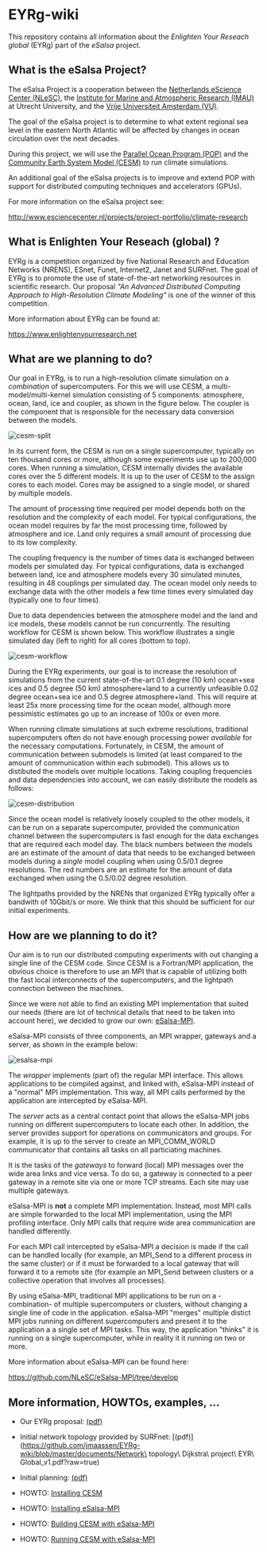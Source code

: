 EYRg-wiki
=========

This repository contains all information about the 
_Enlighten Your Reseach global_ (EYRg) part of the _eSalsa_ project.

What is the eSalsa Project?
---------------------------

The eSalsa Project is a cooperation between the 
[Netherlands eScience Center (NLeSC)](http://www.esciencecenter.nl/), 
the [Institute for Marine and Atmospheric Research (IMAU)](http://imau.nl/) 
at Utrecht University, and the [Vrije Universiteit Amsterdam (VU)](http://www.cs.vu.nl). 

The goal of the eSalsa project is to determine to what extent regional sea 
level in the eastern North Atlantic will be affected by changes in ocean 
circulation over the next decades.

During this project, we will use the [Parallel Ocean Program (POP)](http://climate.lanl.gov/Models/POP/)
and the [Community Earth System Model (CESM)](http://www2.cesm.ucar.edu/) to run climate simulations.

An additional goal of the eSalsa projects is to improve and extend POP with 
support for distributed computing techniques and accelerators (GPUs).

For more information on the eSalsa project see:
 
<http://www.esciencecenter.nl/projects/project-portfolio/climate-research>


What is Enlighten Your Reseach (global) ?
----------------------------------------

EYRg is a competition organized by five National Research and Education Networks (NRENS), 
ESnet, Funet, Internet2, Janet and SURFnet. The goal of EYRg is to promote the use of 
state-of-the-art networking resources in scientific research. Our proposal 
_"An Advanced Distributed Computing Approach to High-Resolution Climate Modeling"_ is one 
of the winner of this competition.

More information about EYRg can be found at:

<https://www.enlightenyourresearch.net>


What are we planning to do?
---------------------------

Our goal in EYRg, is to run a high-resolution climate simulation on a _combination_ of supercomputers. For 
this we will use CESM, a multi-model/multi-kernel simulation consisting of 5 components: atmosphere, ocean, 
land, ice and coupler, as shown in the figure below. The coupler is the component that is responsible for the 
necessary data conversion between the models.

![cesm-split](images/cesm.png "CESM submodels")

In its current form, the CESM is run on a single supercomputer, typically on ten thousand cores 
or more, although some experiments use up to 200,000 cores. When running a simulation, CESM internally 
divides the available cores over the 5 different models. It is up to the user of CESM to the assign cores to 
each model. Cores may be assigned to a single model, or shared by multiple models.

The amount of processing time required per model depends both on the resolution and the complexity of each 
model. For typical configurations, the ocean model requires by far the most processing time, followed by 
atmosphere and ice. Land only requires a small amount of processing due to its low complexity.

The coupling frequency is the number of times data is exchanged between models per simulated day. For typical 
configurations, data is exchanged between land, ice and atmosphere models every 30 simulated minutes, 
resulting in 48 couplings per simulated day. The ocean model only needs to exchange data with the other 
models a few time times every simulated day (typically one to four times).

Due to data dependencies between the atmosphere model and the land and ice models, these models cannot be run 
concurrently. The resulting workflow for CESM is shown below. This workflow illustrates a single simulated 
day (left to right) for all cores (bottom to top).

![cesm-workflow](images/cesm-workflow.png "CESM workflow")

During the EYRg experiments, our goal is to increase the resolution of simulations from the current 
state-of-the-art 0.1 degree (10 km) ocean+sea ices and 0.5 degree (50 km) atmosphere+land to a currently 
unfeasible 0.02 degree ocean+sea ice and 0.5 degree atmosphere+land. This will require at least 25x more 
processing time for the ocean model, although more pessimistic estimates go up to an increase of 100x or even 
more.

When running climate simulations at such extreme resolutions, traditional supercomputers often do not have 
enough processing power _available_ for the necessary computations. Fortunately, in CESM, the amount of 
communication between submodels is limited (at least compared to the amount of communication within each
submodel). This allows us to distibuted the models over multiple locations. Taking coupling frequencies 
and data dependencies into account, we can easily distribute the models as follows:

![cesm-distribution](images/cesm-distribution.png "CESM distribution")

Since the ocean model is relatively loosely coupled to the other models, it can be run on a separate 
supercomputer, provided the communication channel between the supercomputers is fast enough for the 
data exchanges that are required each model day. The black numbers between the models are an estimate of 
the amount of data that needs to be exchanged between models during a _single_ model coupling when using 
0.5/0.1 degree resolutions. The red numbers are an estimate for the amount of data exchanged when using 
the 0.5/0.02 degree resolution.

The lightpaths provided by the NRENs that organized EYRg typically offer a bandwith of 10Gbit/s or more. 
We think that this should be sufficient for our initial experiments. 


How are we planning to do it? 
-----------------------------

Our aim is to run our distributed computing experiments with out changing a single line of the CESM 
code. Since CESM is a Fortran/MPI application, the obvious choice is therefore to use an MPI that 
is capable of utilizing both the fast local interconnects of the supercomputers, and the lightpath 
connection between the machines. 

Since we were not able to find an existing MPI implementation that suited our needs (there are lot of 
technical details that need to be taken into account here), we decided to grow our own:
[eSalsa-MPI](https://github.com/NLeSC/eSalsa-MPI/tree/develop).

eSalsa-MPI consists of three components, an MPI wrapper, gateways and a server, as shown in the example 
below:

![esalsa-mpi](images/esalsa-mpi.png "eSalsa-MPI")

The _wrapper_ implements (part of) the regular MPI interface. This allows applications to be compiled 
against, and linked with, eSalsa-MPI instead of a "normal" MPI implementation. This way, all MPI calls 
performed by the application are intercepted by eSalsa-MPI.

The _server_ acts as a central contact point that allows the eSalsa-MPI jobs running on different 
supercomputers to locate each other. In addition, the server provides support for operations on communicators 
and groups. For example, it is up to the server to create an MPI_COMM_WORLD communicator that contains all 
tasks on all particiating machines.

It is the tasks of the _gateways_ to forward (local) MPI messages over the wide area links and vice versa. To 
do so, a gateway is connected to a peer gateway in a remote site via one or more TCP streams. Each site may 
use multiple gateways.

eSalsa-MPI is __not__ a complete MPI implementation. Instead, most MPI calls are simple forwarded to 
the local MPI implementation, using the MPI profiling interface. Only MPI calls that require wide area 
communication are handled differently. 

For each MPI call intercepted by eSalsa-MPI a decision is made if the call can be handled locally (for 
example, an MPI_Send to a different process in the same cluster) or if it must be forwarded to a local 
gateway that will forward it to a remote site (for example an MPI_Send between clusters or a collective 
operation that involves all processes).

By using eSalsa-MPI, traditional MPI applications to be run on a -combination- of multiple supercomputers or 
clusters, without changing a single line of code in the application. eSalsa-MPI "merges" multiple distict MPI 
jobs running on different supercomputers and present it to the application a a single set of MPI tasks. This 
way, the application "thinks" it is running on a single supercomputer, while in reality it it running on two 
or more.

More information about eSalsa-MPI can be found here:

<https://github.com/NLeSC/eSalsa-MPI/tree/develop>


More information, HOWTOs, examples, ...
-------------------------------------------

- Our EYRg proposal: [(pdf)](https://github.com/jmaassen/EYRg-wiki/blob/master/documents/EYRG_Dijkstra_Final.pdf?raw=true)

- Initial network topology provided by SURFnet: [(pdf)](https://github.com/jmaassen/EYRg-wiki/blob/master/documents/Network\ topology\ Dijkstra\ project\ EYR\ Global_v1.pdf?raw=true)

- Initial planning: [(pdf)](https://github.com/jmaassen/EYRg-wiki/blob/master/documents/Planning.pdf)

- HOWTO: [Installing CESM](https://github.com/jmaassen/EYRg-wiki/blob/master/howtos/CESM.md)

- HOWTO: [Installing eSalsa-MPI](https://github.com/jmaassen/EYRg-wiki/blob/master/howtos/eSalsaMPI.md)

- HOWTO: [Building CESM with eSalsa-MPI](https://github.com/jmaassen/EYRg-wiki/blob/master/howtos/CESM_eSalsaMPI.md)

- HOWTO: [Running CESM with eSalsa-MPI](https://github.com/jmaassen/EYRg-wiki/blob/master/howtos/CESM_eSalsaMPI_running.md)

	

















